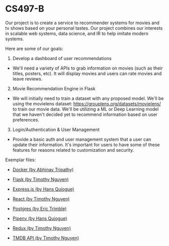 # CS497-B

Our project is to create a service to recommender systems for
movies and tv shows based on your personal tastes. Our project
combines our interests in scalable web systems, data science, 
and IR to help imitate modern systems. 

Here are some of our goals:
1. Develop a dashboard of user recommendations
- We'll need a variety of APIs to grab information on movies
(such as their titles, posters, etc). It will display movies
and users can rate movies and leave reviews.
2. Movie Recommendation Engine in Flask
- We will initially need to train a dataset with any proposed model.
We'll be using the movielens dataset: https://grouplens.org/datasets/movielens/
to train our movie data. We'll be utilizing a ML or Deep Learning model
that we haven't decided yet to recommend information based on user preferences.
3. Login/Authentication & User Management
- Provide a basic auth and user management system that a user can
update their information. It's important for users to have some of
these features for reasons related to customization and security.

Exemplar files:
- [Docker (by Abhinav Tripathy)](/exemplars/P1/docker)

- [Flask (by Timothy Nguyen)](/exemplars/P1/flask)

- [Express.js (by Hans Quiogue)](/exemplars/P1/node-express)

- [React (by Timothy Nguyen)](/exemplars/P1/react)

- [Postgres (by Eric Trimble)](/exemplars/P1/postgres)

- [Pipenv (by Hans Quiogue)](/exemplars/P2/pipenv)

- [Redux (by Timothy Nguyen)](/exemplars/P2/redux)

- [TMDB API (by Timothy Nguyen)](/exemplars/P2/tmdb-api)


